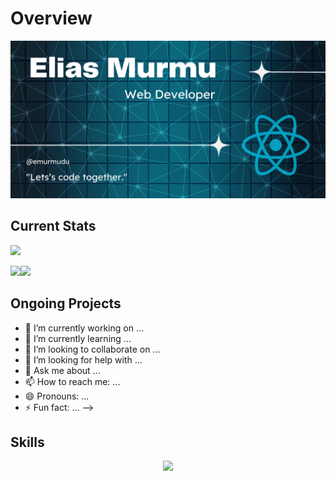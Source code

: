 # Overview
![An old rock in the desert](https://raw.githubusercontent.com/emurmudu/emurmudu/main/%40emurmu.png "Shiprock, New Mexico by Beau Rogers")

## Current Stats
![](http://github-profile-summary-cards.vercel.app/api/cards/profile-details?username=emurmudu&theme=prussian)

![](http://github-profile-summary-cards.vercel.app/api/cards/stats?username=emurmudu&theme=prussian)![](http://github-profile-summary-cards.vercel.app/api/cards/productive-time?username=emurmudu&theme=prussian&utcOffset=8)

## Ongoing Projects
- 🔭 I’m currently working on ...
- 🌱 I’m currently learning ...
- 👯 I’m looking to collaborate on ...
- 🤔 I’m looking for help with ...
- 💬 Ask me about ...
- 📫 How to reach me: ...
- 😄 Pronouns: ...
- ⚡ Fun fact: ...
-->
## Skills
<p align="center">
  <a href="https://skillicons.dev">
    <img src="https://skillicons.dev/icons?i=react,tailwind,js,css,html,firebase,vscode,ps," />
  </a>
</p>